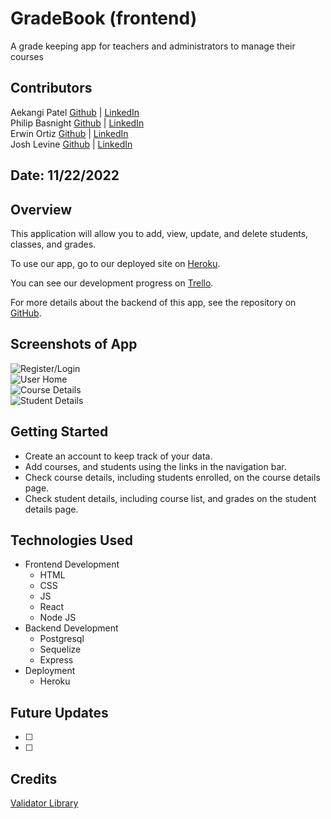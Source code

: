 # GradeBook (frontend)

A grade keeping app for teachers and administrators to manage their courses

## Contributors

Aekangi Patel [Github](https://github.com/Aekangi) | [LinkedIn](https://www.linkedin.com/in/aekangipatel/) <br />
Philip Basnight [Github](https://github.com/phizbiz) | [LinkedIn](https://www.linkedin.com/in/philip-basnight/) <br />
Erwin Ortiz [Github](https://github.com/eortiz65) | [LinkedIn](https://www.linkedin.com/in/erwin-e-ortiz/) <br />
Josh Levine [Github](https://github.com/jadlevine) | [LinkedIn](https://www.linkedin.com/in/joshua-adam-levine/) <br />

## Date: 11/22/2022

## Overview

This application will allow you to add, view, update, and delete students, classes, and grades.

To use our app, go to our deployed site on [Heroku]().

You can see our development progress on [Trello](https://trello.com/b/1ZcAdoVy/gradebook).

For more details about the backend of this app, see the repository on [GitHub](https://github.com/jadlevine/gradebook-backend).

## Screenshots of App

![Register/Login]() </br>
![User Home]() </br>
![Course Details]() </br>
![Student Details]() </br>

## Getting Started

- Create an account to keep track of your data.
- Add courses, and students using the links in the navigation bar.
- Check course details, including students enrolled, on the course details page.
- Check student details, including course list, and grades on the student details page.

## Technologies Used

- Frontend Development
  - HTML
  - CSS
  - JS
  - React
  - Node JS
- Backend Development
  - Postgresql
  - Sequelize
  - Express
- Deployment
  - Heroku

## Future Updates

- [ ]
- [ ]

## Credits

[Validator Library](https://github.com/validatorjs/validator.js)

